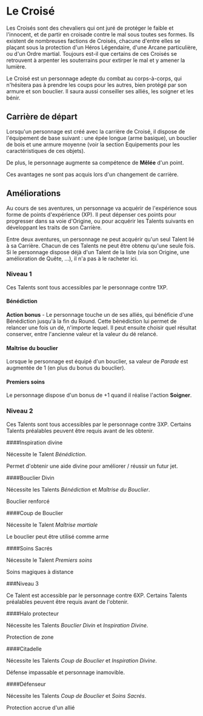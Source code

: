 # Le Croisé

Les Croisés sont des chevaliers qui ont juré de protéger le faible et l'innocent, et de partir en croisade contre le mal sous toutes ses formes. Ils existent de nombreuses factions de Croisés, chacune d'entre elles se plaçant sous la protection d'un Héros Légendaire, d'une Arcane particulière, ou d'un Ordre martial. Toujours est-il que certains de ces Croisés se retrouvent à arpenter les souterrains pour extirper le mal et y amener la lumière.

Le Croisé est un personnage adepte du combat au corps-à-corps, qui n'hésitera pas à prendre les coups pour les autres, bien protégé par son armure et son bouclier. Il saura aussi conseiller ses alliés, les soigner et les bénir.

## Carrière de départ

Lorsqu'un personnage est créé avec la carrière de Croisé, il dispose de l'équipement de base suivant : une épée longue (arme basique), un bouclier de bois et une armure moyenne (voir la section Equipements pour les caractéristiques de ces objets).

De plus, le personnage augmente sa compétence de **Mêlée** d'un point.

Ces avantages ne sont pas acquis lors d'un changement de carrière.

## Améliorations

Au cours de ses aventures, un personnage va acquérir de l'expérience sous forme de points d'expérience (XP). Il peut dépenser ces points pour progresser dans sa voie d'Origine, ou pour acquérir les Talents suivants en développant les traits de son Carrière.

Entre deux aventures, un personnage ne peut acquérir qu'un seul Talent lié à sa Carrière. Chacun de ces Talents ne peut être obtenu qu'une seule fois. Si le personnage dispose déjà d'un Talent de la liste (via son Origine, une amélioration de Quête, ...), il n'a pas à le racheter ici.

### Niveau 1

Ces Talents sont tous accessibles par le personnage contre 1XP.

#### Bénédiction

**Action bonus** - Le personnage touche un de ses alliés, qui bénéficie d'une Bénédiction jusqu'à la fin du Round. Cette bénédiction lui permet de relancer une fois un dé, n'importe lequel. Il peut ensuite choisir quel résultat conserver, entre l'ancienne valeur et la valeur du dé relancé.

#### Maîtrise du bouclier

Lorsque le personnage est équipé d'un bouclier, sa valeur de _Parade_ est augmentée de 1 (en plus du bonus du bouclier).

#### Premiers soins

Le personnage dispose d'un bonus de +1 quand il réalise l'action **Soigner**.

### Niveau 2

Ces Talents sont tous accessibles par le personnage contre 3XP. Certains Talents préalables peuvent être requis avant de les obtenir.

####Inspiration divine

Nécessite le Talent _Bénédiction_.

Permet d'obtenir une aide divine pour améliorer / réussir un futur jet.

####Bouclier Divin

Nécessite les Talents _Bénédiction_ et _Maîtrise du Bouclier_.

Bouclier renforcé

####Coup de Bouclier

Nécessite le Talent _Maîtrise martiale_

Le bouclier peut être utilisé comme arme

####Soins Sacrés

Nécessite le Talent _Premiers soins_

Soins magiques à distance

###Niveau 3

Ce Talent est accessible par le personnage contre 6XP. Certains Talents préalables peuvent être requis avant de l'obtenir.

####Halo protecteur

Nécessite les Talents _Bouclier Divin_ et _Inspiration Divine_.

Protection de zone

####Citadelle

Nécessite les Talents _Coup de Bouclier_ et _Inspiration Divine_.

Défense impassable et personnage inamovible.

####Défenseur

Nécessite les Talents _Coup de Bouclier_ et _Soins Sacrés_.

Protection accrue d'un allié
